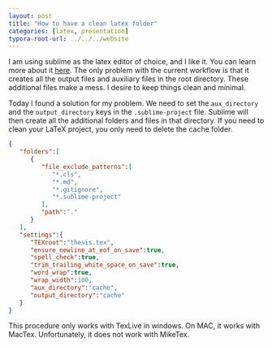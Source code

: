 ```yaml
---
layout: post
title: "How to have a clean latex folder"
categories: [latex, presentation]
typora-root-url: ../../../website
---
```


I am using sublime as the latex editor of choice, and I like it. You can learn more about it [here](https://abhigupta.io/2021/05/14/clean-sublime-setup.html). The only problem with the current workflow is that it creates all the output files and auxiliary files in the root directory. These additional files make a mess. I desire to keep things clean and minimal. 

Today I found a solution for my problem. We need to set the `aux_directory` and the `output_directory` keys in the `.sublime-project` file. Sublime will then create all the additional folders and files in that directory. If you need to clean your LaTeX project, you only need to delete the cache folder.

```json
{
   "folders":[
      {
         "file_exclude_patterns":[
            "*.cls",
            "*.md",
            "*.gitignore",
            "*.sublime-project"
         ],
         "path":"."
      }
   ],
   "settings":{
      "TEXroot":"thesis.tex",
      "ensure_newline_at_eof_on_save":true,
      "spell_check":true,
      "trim_trailing_white_space_on_save":true,
      "word_wrap":true,
      "wrap_width":100,
      "aux_directory":"cache",
      "output_directory":"cache"
   }
}
```

This procedure only works with TexLive in windows. On MAC, it works with MacTex. Unfortunately, it does not work with MikeTex.
